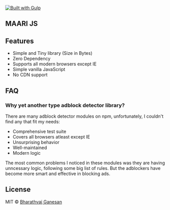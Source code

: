 [![Built with Gulp](https://img.shields.io/badge/built%20with-gulp-red.svg)](https://gulpjs.com/)

## MAARI JS

## Features

* Simple and Tiny library (Size in Bytes)
* Zero Dependency
* Supports all modern browsers except IE
* Simple vanilla JavaScript
* No CDN support

## FAQ

### Why yet another type adblock detector library?

There are many adblock detector modules on npm, unfortunately, I couldn't find any that fit my needs:

* Comprehensive test suite
* Covers all browsers atleast except IE
* Unsurprising behavior
* Well-maintained
* Modern logic

The most common problems I noticed in these modules was they are having unncessary logic, following some big list of rules. But the adblockers have become more smart and effective in blocking ads.

## License

MIT © [Bharathvaj Ganesan](https://github.com/bharathvaj1995)
